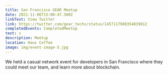 ```yaml
---
title: San Francisco GEAR Meetup
date: 2021-11-06T15:00:47.580Z
linkText: View Twitter
link: https://twitter.com/gear_techs/status/1457117980354039812
completedEvents: CompletedMeetup
text: s
description: Meetup
location: Haus Coffee
image: img/event-image-5.jpg
---
```

We held a casual network event for developers in San Francisco where they could meet our team, and learn more about blockchain.